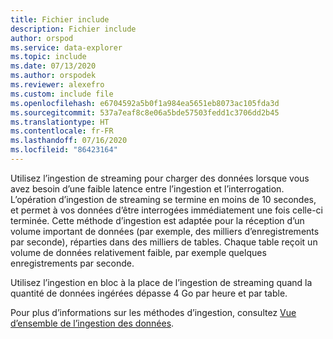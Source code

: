 ```yaml
---
title: Fichier include
description: Fichier include
author: orspod
ms.service: data-explorer
ms.topic: include
ms.date: 07/13/2020
ms.author: orspodek
ms.reviewer: alexefro
ms.custom: include file
ms.openlocfilehash: e6704592a5b0f1a984ea5651eb8073ac105fda3d
ms.sourcegitcommit: 537a7eaf8c8e06a5bde57503fedd1c3706dd2b45
ms.translationtype: HT
ms.contentlocale: fr-FR
ms.lasthandoff: 07/16/2020
ms.locfileid: "86423164"
---
```

Utilisez l’ingestion de streaming pour charger des données lorsque vous avez besoin d’une faible latence entre l’ingestion et l’interrogation. L’opération d’ingestion de streaming se termine en moins de 10 secondes, et permet à vos données d’être interrogées immédiatement une fois celle-ci terminée. Cette méthode d’ingestion est adaptée pour la réception d’un volume important de données (par exemple, des milliers d’enregistrements par seconde), réparties dans des milliers de tables. Chaque table reçoit un volume de données relativement faible, par exemple quelques enregistrements par seconde.

Utilisez l’ingestion en bloc à la place de l’ingestion de streaming quand la quantité de données ingérées dépasse 4 Go par heure et par table.

Pour plus d’informations sur les méthodes d’ingestion, consultez [Vue d’ensemble de l’ingestion des données](../ingest-data-overview.md).
